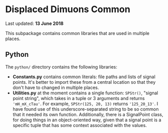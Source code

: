 # Displaced Dimuons Common

Last updated: **13 June 2018**

This subpackage contains common libraries that are used in multiple places.

## Python

The `python/` directory contains the following libraries:

  * **Constants.py** contains common literals: file paths and lists of signal points. It's better to import these from a central location so that they don't have to changed in multiple places.
  * **Utilities.py** at the moment contains a single function: `SPStr()`, "signal point string", which takes in a tuple or 3 arguments and returns `'mH_mX_cTau'`. For example, `SPStr(125, 20, 13)` returns `'125_20_13'`. I have found use of this underscore-separated string to be so common that it needed its own function. Additionally, there is a SignalPoint class, for doing things in an object-oriented way, given that a signal point is a specific tuple that has some context associated with the values.
